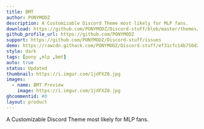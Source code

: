 ```yaml
---
title: BMT
author: PONYMODZ
description: A Customizable Discord Theme most likely for MLP fans.
download: https://github.com/PONYMODZ/Discord-stuff/blob/master/themes/bmt/BMT.theme.css
github_profile_url: https://github.com/PONYMODZ
support: https://github.com/PONYMODZ/Discord-stuff/issues
demo: https://rawcdn.githack.com/PONYMODZ/Discord-stuff/ef31cfc14b750d24a9726dc55da4fac5e98476c1/themes/bmt/BMT.theme.css
style: dark
tags: [pony ,mlp ,bmt]
auto: true
status: Updated
thumbnail: https://i.imgur.com/1jdFXZ0.jpg
images:
  - name: BMT Preview
    image: https://i.imgur.com/1jdFXZ0.jpg
ghcommentid: #0
layout: product
---
```

A Customizable Discord Theme most likely for MLP fans.